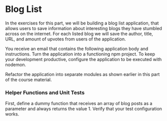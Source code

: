 # Blog List

In the exercises for this part, we will be building a blog list application, that allows users to save information about interesting blogs they have stumbled across on the internet. For each listed blog we will save the author, title, URL, and amount of upvotes from users of the application.

You receive an email that contains the following application body and instructions.
Turn the application into a functioning npm project. To keep your development productive, configure the application to be executed with nodemon.

Refactor the application into separate modules as shown earlier in this part of the course material.


### Helper Functions and Unit Tests
First, define a dummy function that receives an array of blog posts as a parameter and always returns the value 1. Verify that your test configuration works.